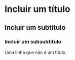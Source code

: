 # Incluir um título

## Incluir um subtítulo

### Incluir um subsubtitulo

Uma linha que não é um título.
